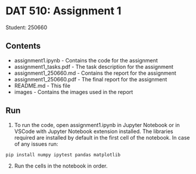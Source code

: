 
# DAT 510: Assignment 1

Student: 250660

## Contents
* assignment1.ipynb - Contains the code for the assignment
* assignment1_tasks.pdf - The task description for the assignment
* assignment1_250660.md - Contains the report for the assignment
* assignment1_250660.pdf - The final report for the assignment
* README.md - This file
* images - Contains the images used in the report

## Run
1. To run the code, open assignment1.ipynb in Jupyter Notebook or in VSCode with Jupyter Notebook extension installed. The libraries required are installed by default in the first cell of the notebook. In case of any issues run:
```bash
pip install numpy ipytest pandas matplotlib
```
2. Run the cells in the notebook in order.